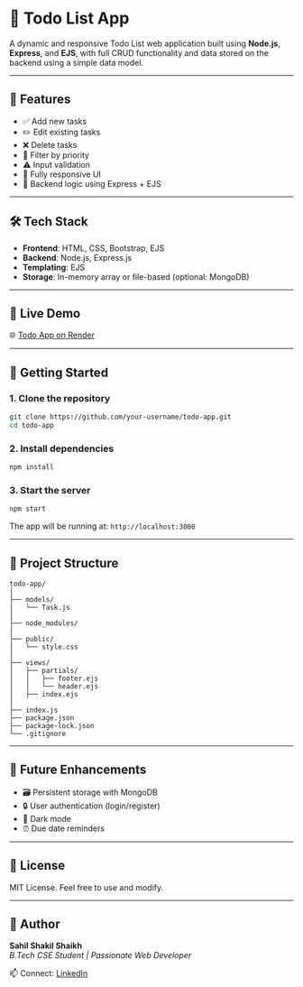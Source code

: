 # 📝 Todo List App

A dynamic and responsive Todo List web application built using **Node.js**, **Express**, and **EJS**, with full CRUD functionality and data stored on the backend using a simple data model.

---

## 🔧 Features

- ✅ Add new tasks
- ✏️ Edit existing tasks
- ❌ Delete tasks
- 🎯 Filter by priority
- ⚠️ Input validation
- 📱 Fully responsive UI
- 💾 Backend logic using Express + EJS

---

## 🛠️ Tech Stack

- **Frontend**: HTML, CSS, Bootstrap, EJS
- **Backend**: Node.js, Express.js
- **Templating**: EJS
- **Storage**: In-memory array or file-based (optional: MongoDB)

---

## 🚀 Live Demo

🌐 [Todo App on Render](https://todo-app-with-backend.onrender.com/)

---

## 🚀 Getting Started

### 1. Clone the repository
```bash
git clone https://github.com/your-username/todo-app.git
cd todo-app
```

### 2. Install dependencies
```bash
npm install
```

### 3. Start the server
```bash
npm start
```

The app will be running at: `http://localhost:3000`

---

## 📂 Project Structure

```
todo-app/
│
├── models/
│   └── Task.js
│
├── node_modules/
│
├── public/
│   └── style.css
│
├── views/
│   ├── partials/
│   │   ├── footer.ejs
│   │   └── header.ejs
│   ├── index.ejs
│
├── index.js
├── package.json
├── package-lock.json
└── .gitignore
```

---

## 🧠 Future Enhancements

- 🗃️ Persistent storage with MongoDB
- 🔒 User authentication (login/register)
- 🌙 Dark mode
- ⏰ Due date reminders

---

## 📃 License

MIT License. Feel free to use and modify.

---

## 🙌 Author

**Sahil Shakil Shaikh**  
_B.Tech CSE Student | Passionate Web Developer_

📫 Connect: [LinkedIn](https://www.linkedin.com/in/sahil-shakil-shaikh)
